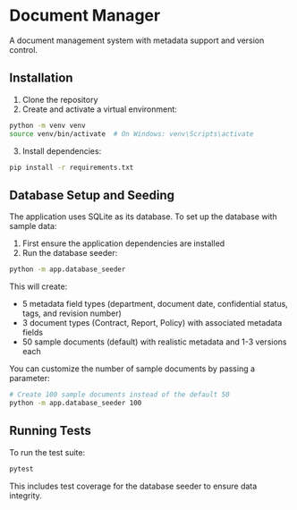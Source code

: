 # Document Manager

A document management system with metadata support and version control.

## Installation

1. Clone the repository
2. Create and activate a virtual environment:
```bash
python -m venv venv
source venv/bin/activate  # On Windows: venv\Scripts\activate
```
3. Install dependencies:
```bash
pip install -r requirements.txt
```

## Database Setup and Seeding

The application uses SQLite as its database. To set up the database with sample data:

1. First ensure the application dependencies are installed
2. Run the database seeder:
```bash
python -m app.database_seeder
```

This will create:
- 5 metadata field types (department, document date, confidential status, tags, and revision number)
- 3 document types (Contract, Report, Policy) with associated metadata fields
- 50 sample documents (default) with realistic metadata and 1-3 versions each

You can customize the number of sample documents by passing a parameter:
```bash
# Create 100 sample documents instead of the default 50
python -m app.database_seeder 100
```

## Running Tests

To run the test suite:
```bash
pytest
```

This includes test coverage for the database seeder to ensure data integrity.